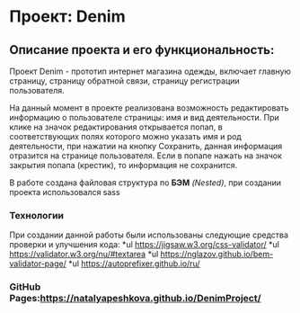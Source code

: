 # Проект: Denim

## Описание проекта и его функциональность:

Проект Denim - прототип интернет магазина одежды, включает главную страницу, страницу обратной связи, страницу регистрации пользователя.


На данный момент в проекте реализована возможность редактировать информацию о пользователе страницы: имя и вид деятельности.
При клике на значок редактирования открывается попап, в соответствующих полях которого можно указать имя и род деятельности, при нажатии на кнопку Сохранить, данная информация отразится на странице пользователя. Если в попапе нажать на значок закрытия попапа (крестик), то информация не сохранится.

В работе сoздана файловая структура по **БЭМ** *(Nested)*, при создании проекта использовался  sass 

### Технологии
При создании данной работы были использованы следующие средства проверки и улучшения кода:
*ul  https://jigsaw.w3.org/css-validator/
*ul  https://validator.w3.org/nu/#textarea
*ul  https://nglazov.github.io/bem-validator-page/
*ul  https://autoprefixer.github.io/ru/

### GitHub Pages:https://natalyapeshkova.github.io/DenimProject/
